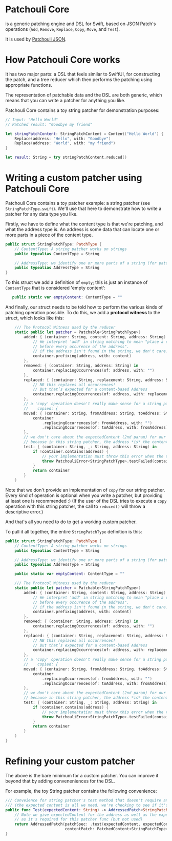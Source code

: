 # Patchouli Core

is a generic patching engine and DSL for Swift, based on JSON Patch's operations (`Add`, `Remove`, `Replace`, `Copy`, `Move`, and `Test`).

It is used by [Patchouli JSON](https://github.com/alexhunsley/patchouli-jsonpatch).

# How Patchouli Core works
It has two major parts: a DSL that feels similar to SwiftUI, for constructing the patch, and a tree reducer which then performs the patching using appropriate functions.

The representation of patchable data and the DSL are both generic, which means that you can write a patcher for anything you like.

Patchouli Core contains a toy string patcher for demonstration purposes:

```swift
// Input: "Hello World"
// Patched result: "Goodbye my friend"

let stringPatchContent: StringPatchContent = Content("Hello World") {
    Replace(address: "Hello", with: "Goodbye")
    Replace(address: "World", with: "my friend")
}

let result: String = try stringPatchContent.reduced()
```

# Writing a custom patcher using Patchouli Core

Patchouli Core contains a toy patcher example: a string patcher (see `StringPatchType.swift`). We'll use that here to demonstrate how to write a patcher for any data type you like.

Firstly, we have to define what the content type is that we're patching, and what the address type is. An address is some data that can locate one or more parts in a piece of the content type.

```swift
public struct StringPatchType: PatchType {
    // ContentType: A string patcher works on strings
    public typealias ContentType = String

    // AddressType: we identify one or more parts of a string (for patching) with a (sub)string.
    public typealias AddressType = String
}
```

To this struct we add a definition of `empty`; this is just an instance of `ContentType` that is considered 'empty content':

```swift
   public static var emptyContent: ContentType = ""
```

And finally, our struct needs to be told how to perform the various kinds of patching operation possible. To do this, we add a **protocol witness** to the struct, which looks like this:

```swift
    /// The Protocol Witness used by the reducer
    static public let patcher = Patchable<StringPatchType>(
        added: { (container: String, content: String, address: String) -> String in
            // We interpret 'add' in string matching to mean "place a copy of content
            // before every occurence of the address".
            // if the address isn't found in the string, we don't care.
            container.prefixing(address, with: content)
        },
        removed: { (container: String, address: String) in
            container.replacingOccurrences(of: address, with: "")
        },
        replaced: { (container: String, replacement: String, address: String) -> String in
            // NB this replaces all occurrences!
            // But that’s expected for a content-based Address
            container.replacingOccurrences(of: address, with: replacement)
        },
        // a 'copy' operation doesn't really make sense for a string pather, so we don't provide one
        //    copied: {
        moved: { (container: String, fromAddress: String, toAddress: String) -> String in
            container
                .replacingOccurrences(of: fromAddress, with: "")
                .replacingOccurrences(of: toAddress, with: fromAddress)
        },
        // we don't care about the expectedContent (2nd param) for our 'test' operation,
        // because in this string patcher, the address *is* the content
        test: { (container: String, _: String, address: String) in
            if !container.contains(address) {
                // your implementation must throw this error when the test operation has failed
                throw PatchouliError<StringPatchType>.testFailed(container, address, address)
            }
            return container
        }
    )
```

Note that we don't provide an implementation of `copy` for our string patcher. Every kind of operation is optional when you write a patcher, but providing at least one is recommended :)
(If the user of the DSL tries to execute a `copy` operation with this string patcher, the call to `reduced()` will throw a descriptive error.)

And that's all you need to do to get a working custom patcher.

To pull it all together, the entire `StringPatchType` definition is this:

```swift
public struct StringPatchType: PatchType {
    // ContentType: A string patcher works on strings
    public typealias ContentType = String

    // AddressType: we identify one or more parts of a string (for patching) with a (sub)string.
    public typealias AddressType = String

    public static var emptyContent: ContentType = ""

    /// The Protocol Witness used by the reducer
    static public let patcher = Patchable<StringPatchType>(
        added: { (container: String, content: String, address: String) -> String in
            // We interpret 'add' in string matching to mean "place a copy of content
            // before every occurence of the address".
            // if the address isn't found in the string, we don't care.
            container.prefixing(address, with: content)
        },
        removed: { (container: String, address: String) in
            container.replacingOccurrences(of: address, with: "")
        },
        replaced: { (container: String, replacement: String, address: String) -> String in
            // NB this replaces all occurrences!
            // But that’s expected for a content-based Address
            container.replacingOccurrences(of: address, with: replacement)
        },
        // a 'copy' operation doesn't really make sense for a string pather, so we don't provide one
        //    copied: {
        moved: { (container: String, fromAddress: String, toAddress: String) -> String in
            container
                .replacingOccurrences(of: fromAddress, with: "")
                .replacingOccurrences(of: toAddress, with: fromAddress)
        },
        // we don't care about the expectedContent (2nd param) for our 'test' operation,
        // because in this string patcher, the address *is* the content
        test: { (container: String, _: String, address: String) in
            if !container.contains(address) {
                // your implementation must throw this error when the test operation has failed
                throw PatchouliError<StringPatchType>.testFailed(container, address, address)
            }
            return container
        }
    )
}
```

# Refining your custom patcher

The above is the bare minimum for a custom patcher. You can improve it beyond that by adding conveneniences for the DSL.

For example, the toy String patcher contains the following convenience:

```swift
/// Conveience for string patcher's test method that doesn't require an address param
/// (the expected content is all we need, we're checking to see if it's in the string)
public func Test(expectedContent: String) -> AddressedPatch<StringPatchType> {
    // Note we give expectedContent for the address as well as the expectedContent,
    // as it's required for this patcher func (but not used)
    return AddressedPatch(patchSpec: .test(expectedContent, expectedContent),
                          contentPatch: PatchedContent<StringPatchType>(content: expectedContent))
}
```
